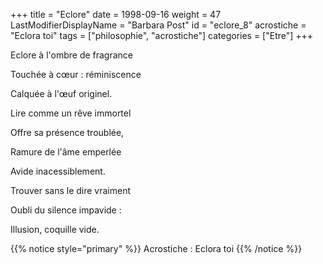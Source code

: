 +++
title = "Eclore"
date = 1998-09-16
weight = 47
LastModifierDisplayName = "Barbara Post"
id = "eclore_8"
acrostiche = "Eclora toi"
tags = ["philosophie", "acrostiche"]
categories = ["Etre"]
+++

Eclore à l'ombre de fragrance

Touchée à cœur : réminiscence

Calquée à l'œuf originel.

Lire comme un rêve immortel

Offre sa présence troublée,

Ramure de l'âme emperlée

Avide inacessiblement.

Trouver sans le dire vraiment

Oubli du silence impavide :

Illusion, coquille vide.

{{% notice style="primary" %}}
Acrostiche : Eclora toi
{{% /notice %}}
